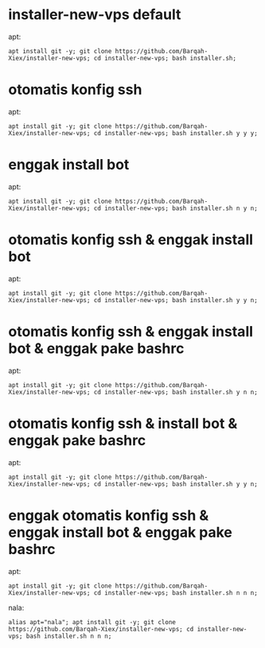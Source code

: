 # installer-new-vps default
apt:
```
apt install git -y; git clone https://github.com/Barqah-Xiex/installer-new-vps; cd installer-new-vps; bash installer.sh;
```

# otomatis konfig ssh
apt:
```
apt install git -y; git clone https://github.com/Barqah-Xiex/installer-new-vps; cd installer-new-vps; bash installer.sh y y y;
```

# enggak install bot
apt:
```
apt install git -y; git clone https://github.com/Barqah-Xiex/installer-new-vps; cd installer-new-vps; bash installer.sh n y n;
```

# otomatis konfig ssh & enggak install bot
apt:
```
apt install git -y; git clone https://github.com/Barqah-Xiex/installer-new-vps; cd installer-new-vps; bash installer.sh y y n;
```

# otomatis konfig ssh & enggak install bot & enggak pake bashrc
apt:
```
apt install git -y; git clone https://github.com/Barqah-Xiex/installer-new-vps; cd installer-new-vps; bash installer.sh y n n;
```

# otomatis konfig ssh & install bot & enggak pake bashrc
apt:
```
apt install git -y; git clone https://github.com/Barqah-Xiex/installer-new-vps; cd installer-new-vps; bash installer.sh y y n;
```

# enggak otomatis konfig ssh & enggak install bot & enggak pake bashrc
apt:
```
apt install git -y; git clone https://github.com/Barqah-Xiex/installer-new-vps; cd installer-new-vps; bash installer.sh n n n;
```

nala:
```
alias apt="nala"; apt install git -y; git clone https://github.com/Barqah-Xiex/installer-new-vps; cd installer-new-vps; bash installer.sh n n n;
```
